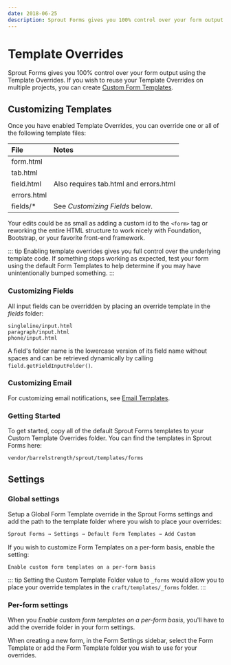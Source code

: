 ```yaml
---
date: 2018-06-25
description: Sprout Forms gives you 100% control over your form output using the Template Overrides.
---
```


# Template Overrides

Sprout Forms gives you 100% control over your form output using the Template Overrides. If you wish to reuse your Template Overrides on multiple projects, you can create [Custom Form Templates](./custom-form-templates.md).

## Customizing Templates

Once you have enabled Template Overrides, you can override one or all of the following template files:

| File        | Notes  |
|:----------- |:-----  |
| form.html   |  |
| tab.html    |  |
| field.html  | Also requires tab.html and errors.html |
| errors.html |  |
| fields/*    | See _Customizing Fields_ below. |

Your edits could be as small as adding a custom id to the `<form>` tag or reworking the entire HTML structure to work nicely with Foundation, Bootstrap, or your favorite front-end framework.

::: tip
Enabling template overrides gives you full control over the underlying template code. If something stops working as expected, test your form using the default Form Templates to help determine if you may have unintentionally bumped something.
:::

### Customizing Fields

All input fields can be overridden by placing an override template in the _fields_ folder:

```
singleline/input.html
paragraph/input.html
phone/input.html
```

A field's folder name is the lowercase version of its field name without spaces and can be retrieved dynamically by calling `field.getFieldInputFolder()`.

### Customizing Email

For customizing email notifications, see [Email Templates](../email/template-overrides.md).

### Getting Started

To get started, copy all of the default Sprout Forms templates to your Custom Template Overrides folder. You can find the templates in Sprout Forms here:

``` html
vendor/barrelstrength/sprout/templates/forms
```

## Settings

### Global settings

Setup a Global Form Template override in the Sprout Forms settings and add the path to the template folder where you wish to place your overrides:

``` html
Sprout Forms → Settings → Default Form Templates → Add Custom
```

If you wish to customize Form Templates on a per-form basis, enable the setting:

``` 
Enable custom form templates on a per-form basis
```

::: tip
Setting the Custom Template Folder value to `_forms` would allow you to place your override templates in the `craft/templates/_forms` folder.
:::

### Per-form settings

When you _Enable custom form templates on a per-form basis_, you'll have to add the override folder in your form settings.

When creating a new form, in the Form Settings sidebar, select the Form Template or add the Form Template folder you wish to use for your overrides.
